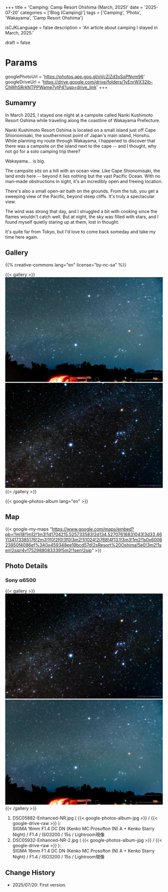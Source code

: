 +++
title = 'Camping: Camp Resort Ohshima (March, 2025)'
date = '2025-07-20'
categories = ['Blog (Camping)']
tags = ['Camping', 'Photo', 'Wakayama', 'Camp Resort Ohshima']

isCJKLanguage = false
description = 'An article about camping I stayed in March, 2025.'

draft = false

# Params
googlePhotoUrl = 'https://photos.app.goo.gl/oVcZiZd3xSqPNvm96'
googleDriveUrl = 'https://drive.google.com/drive/folders/1yEnrWX32ib-ChWhSRrkNTPPWame7ytP4?usp=drive_link'
+++


## Sumamry

In March 2025, I stayed one night at a campsite called Nanki Kushimoto Resort
Oshima while traveling along the coastline of Wakayama Prefecture.

Nanki Kushimoto Resort Oshima is located on a small island just off Cape
Shionomisaki, the southernmost point of Japan's main island, Honshu.
While planning my route through Wakayama, I happened to discover that there was
a campsite on the island next to the cape -- and I thought, why not go for a
solo camping trip there?

Wakayama... is big.

The campsite sits on a hill with an ocean view.
Like Cape Shionomisaki, the land ends here -- beyond it lies nothing but the
vast Pacific Ocean.
With no man-made obstructions in sight, it's an incredibly open and freeing
location.

There's also a small open-air bath on the grounds.
From the tub, you get a sweeping view of the Pacific, beyond steep cliffs.
It's truly a spectacular view.

The wind was strong that day, and I struggled a bit with cooking since the
flames wouldn't catch well.
But at night, the sky was filled with stars, and I found myself quietly staring
up at them, lost in thought.

It's quite far from Tokyo, but I'd love to come back someday and take my time
here again.


## Gallery

{{% creative-commons lang="en" license="by-nc-sa" %}}

{{< gallery >}}
<img src="DSC05932-Enhanced-NR-2.jpg" alt="DSC05932-Enhanced-NR-2.jpg" class="grid-w50" />
<img src="DSC05882-Enhanced-NR.jpg" alt="DSC05882-Enhanced-NR.jpg" class="grid-w50" />
{{< /gallery >}}

{{< google-photos-album lang="en" >}}


## Map

{{< google-my-maps "https://www.google.com/maps/embed?pb=!1m18!1m12!1m3!1d1704215.525733583!2d134.52707616831043!3d33.461134173385176!2m3!1f0!2f0!3f0!3m2!1i1024!2i768!4f13.1!3m3!1m2!1s0x600623950f4086ef%3A0x459348ee19bcd57d!2sResort%20Oshima!5e0!3m2!1sen!2sjp!4v1752988083339!5m2!1sen!2sjp" >}}


## Photo Details

### Sony α6500

{{< gallery >}}
<img src="DSC05882-Enhanced-NR.jpg" alt="DSC05882-Enhanced-NR.jpg" class="grid-w50" />
<img src="DSC05932-Enhanced-NR-2.jpg" alt="DSC05932-Enhanced-NR-2.jpg" class="grid-w50" />
{{< /gallery >}}

1. DSC05882-Enhanced-NR.jpg ( {{< google-photos-album-jpg >}} / {{< google-drive-raw >}} ):  
   SIGMA 16mm F1.4 DC DN (Kenko MC Prosofton (N) A + Kenko Starry Night) / F1.4 / ISO3200 / 15s / Lightroom現像
1. DSC05932-Enhanced-NR-2.jpg ( {{< google-photos-album-jpg >}} / {{< google-drive-raw >}} ):  
   SIGMA 16mm F1.4 DC DN (Kenko MC Prosofton (N) A + Kenko Starry Night) / F1.4 / ISO3200 / 15s / Lightroom現像


## Change History

- 2025/07/20: First version.


